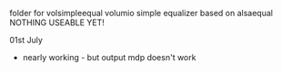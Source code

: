folder for volsimpleequal volumio simple equalizer
based on alsaequal
NOTHING USEABLE YET!

01st July 
- nearly working - but output mdp doesn't work